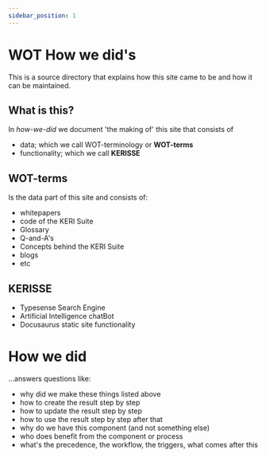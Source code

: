 ```yaml
---
sidebar_position: 1
---
```


# WOT How we did's

This is a source directory that explains how this site came to be and how it can be maintained.

## What is this?
In *how-we-did* we document 'the making of' this site that consists of 
- data; which we call WOT-terminology or **WOT-terms**
- functionality; which we call **KERISSE**

## WOT-terms
Is the data part of this site and consists of:
- whitepapers
- code of the KERI Suite
- Glossary
- Q-and-A's
- Concepts behind the KERI Suite
- blogs
- etc

## KERISSE
- Typesense Search Engine
- Artificial Intelligence chatBot 
- Docusaurus static site functionality

# How we did
...answers questions like:
- why did we make these things listed above
- how to create the result step by step
- how to update the result step by step
- how to use the result step by step after that
- why do we have this component (and not something else)
- who does benefit from the component or process
- what's the precedence, the workflow, the triggers, what comes after this